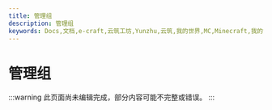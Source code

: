 ```yaml
---
title: 管理组
description: 管理组
keywords: Docs,文档,e-craft,云筑工坊,Yunzhu,云筑,我的世界,MC,Minecraft,我的世界服务器,服务器,云筑工坊服务器,云筑工坊服务器文档,云筑工坊文档中心
---
```


# 管理组

:::warning
此页面尚未编辑完成，部分内容可能不完整或错误。
:::